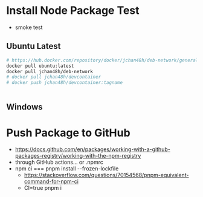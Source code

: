 # Install Node Package Test

* smoke test

## Ubuntu Latest

```bash
# https://hub.docker.com/repository/docker/jchan48h/deb-network/general
docker pull ubuntu:latest
docker pull jchan48h/deb-network
# docker pull jchan48h/devcontainer
# docker push jchan48h/devcontainer:tagname



```

## Windows

# Push Package to GitHub

* https://docs.github.com/en/packages/working-with-a-github-packages-registry/working-with-the-npm-registry
* through GitHub actions... or .npmrc
* npm ci === pnpm install --frozen-lockfile
  * https://stackoverflow.com/questions/70154568/pnpm-equivalent-command-for-npm-ci
  * CI=true pnpm i